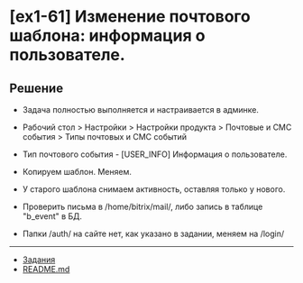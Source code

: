 # [ex1-61] Изменение почтового шаблона: информация о пользователе.

## Решение

* Задача полностью выполняется и настраивается в админке.

* Рабочий стол > Настройки > Настройки продукта > Почтовые и СМС события > Типы почтовых и СМС событий

* Тип почтового события - [USER_INFO] Информация о пользователе.

* Копируем шаблон. Меняем.

* У старого шаблона снимаем активность, оставляя только у нового.

* Проверить письма в /home/bitrix/mail/, либо запись в таблице "b_event" в БД.

* Папки /auth/ на сайте нет, как указано в задании, меняем на /login/

____
* [Задания](tasks.md)
* [README.md](../../README.md)